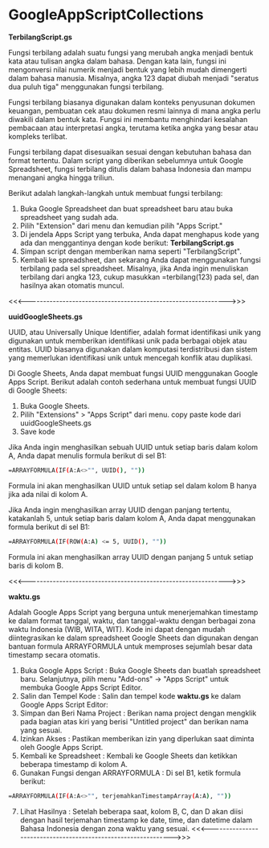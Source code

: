 # GoogleAppScriptCollections

**TerbilangScript.gs**

Fungsi terbilang adalah suatu fungsi yang merubah angka menjadi bentuk kata atau tulisan angka dalam bahasa. Dengan kata lain, fungsi ini mengonversi nilai numerik menjadi bentuk yang lebih mudah dimengerti dalam bahasa manusia. Misalnya, angka 123 dapat diubah menjadi "seratus dua puluh tiga" menggunakan fungsi terbilang.

Fungsi terbilang biasanya digunakan dalam konteks penyusunan dokumen keuangan, pembuatan cek atau dokumen resmi lainnya di mana angka perlu diwakili dalam bentuk kata. Fungsi ini membantu menghindari kesalahan pembacaan atau interpretasi angka, terutama ketika angka yang besar atau kompleks terlibat.

Fungsi terbilang dapat disesuaikan sesuai dengan kebutuhan bahasa dan format tertentu. Dalam script yang diberikan sebelumnya untuk Google Spreadsheet, fungsi terbilang ditulis dalam bahasa Indonesia dan mampu menangani angka hingga triliun.

Berikut adalah langkah-langkah untuk membuat fungsi terbilang:
  1. Buka Google Spreadsheet dan buat spreadsheet baru atau buka spreadsheet yang sudah ada.
  2. Pilih "Extension" dari menu dan kemudian pilih "Apps Script."
  3. Di jendela Apps Script yang terbuka, Anda dapat menghapus kode yang ada dan menggantinya dengan kode berikut: **TerbilangScript.gs**
  4. Simpan script dengan memberikan nama seperti "TerbilangScript".
  5. Kembali ke spreadsheet, dan sekarang Anda dapat menggunakan fungsi terbilang pada sel spreadsheet. Misalnya, jika Anda ingin menuliskan terbilang dari angka 123, cukup masukkan =terbilang(123) pada sel, dan hasilnya akan otomatis muncul.

<<<-------------------------------------------------------------->>>

**uuidGoogleSheets.gs**

UUID, atau Universally Unique Identifier, adalah format identifikasi unik yang digunakan untuk memberikan identifikasi unik pada berbagai objek atau entitas. UUID biasanya digunakan dalam komputasi terdistribusi dan sistem yang memerlukan identifikasi unik untuk mencegah konflik atau duplikasi.

Di Google Sheets, Anda dapat membuat fungsi UUID menggunakan Google Apps Script. Berikut adalah contoh sederhana untuk membuat fungsi UUID di Google Sheets:

  1. Buka Google Sheets.
  2. Pilih "Extensions" > "Apps Script" dari menu. copy paste kode dari uuidGoogleSheets.gs
  3. Save kode

Jika Anda ingin menghasilkan sebuah UUID untuk setiap baris dalam kolom A, Anda dapat menulis formula berikut di sel B1:
```bash
=ARRAYFORMULA(IF(A:A<>"", UUID(), ""))
```
Formula ini akan menghasilkan UUID untuk setiap sel dalam kolom B hanya jika ada nilai di kolom A.

Jika Anda ingin menghasilkan array UUID dengan panjang tertentu, katakanlah 5, untuk setiap baris dalam kolom A, Anda dapat menggunakan formula berikut di sel B1:
```bash
=ARRAYFORMULA(IF(ROW(A:A) <= 5, UUID(), ""))
```
Formula ini akan menghasilkan array UUID dengan panjang 5 untuk setiap baris di kolom B.

<<<-------------------------------------------------------------->>>

**waktu.gs**

Adalah Google Apps Script yang berguna untuk menerjemahkan timestamp ke dalam format tanggal, waktu, dan tanggal-waktu dengan berbagai zona waktu Indonesia (WIB, WITA, WIT). Kode ini dapat dengan mudah diintegrasikan ke dalam spreadsheet Google Sheets dan digunakan dengan bantuan formula ARRAYFORMULA untuk memproses sejumlah besar data timestamp secara otomatis.

  1. Buka Google Apps Script : Buka Google Sheets dan buatlah spreadsheet baru. Selanjutnya, pilih menu "Add-ons" -> "Apps Script" untuk membuka Google Apps Script Editor.
  2. Salin dan Tempel Kode : Salin dan tempel kode **waktu.gs** ke dalam Google Apps Script Editor:
  3. Simpan dan Beri Nama Project : Berikan nama project dengan mengklik pada bagian atas kiri yang berisi "Untitled project" dan berikan nama yang sesuai.
  4. Izinkan Akses : Pastikan memberikan izin yang diperlukan saat diminta oleh Google Apps Script.
  5. Kembali ke Spreadsheet : Kembali ke Google Sheets dan ketikkan beberapa timestamp di kolom A.
  6. Gunakan Fungsi dengan ARRAYFORMULA : Di sel B1, ketik formula berikut:
```bash
=ARRAYFORMULA(IF(A:A<>"", terjemahkanTimestampArray(A:A), ""))
```
  7. Lihat Hasilnya : Setelah beberapa saat, kolom B, C, dan D akan diisi dengan hasil terjemahan timestamp ke date, time, dan datetime dalam Bahasa Indonesia dengan zona waktu yang sesuai.
<<<-------------------------------------------------------------->>>
  
